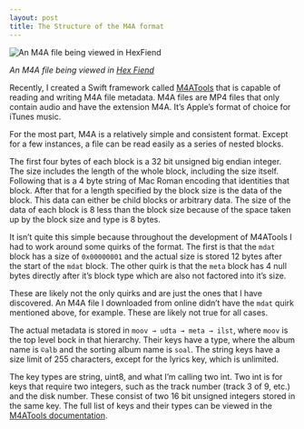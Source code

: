 ```yaml
---
layout: post
title: The Structure of the M4A format
---
```

![An M4A file being viewed in HexFiend]({{site.assets}}/m4a-file.png)

*An M4A file being viewed in [Hex Fiend](https://github.com/ridiculousfish/HexFiend)*

Recently, I created a Swift framework called [M4ATools](https://github.com/ahyattdev/M4ATools) that is capable of reading and writing M4A file metadata. M4A files are MP4 files that only contain audio and have the extension M4A. It’s Apple’s format of choice for iTunes music. 

For the most part, M4A is a relatively simple and consistent format. Except for a few instances, a file can be read easily as a series of nested blocks. 

The first four bytes of each block is a 32 bit unsigned big endian integer. The size includes the length of the whole block, including the size itself. Following that is a 4 byte string of Mac Roman encoding that identities that block. After that for a length specified by the block size is the data of the block. This data can either be child blocks or arbitrary data. The size of the data of each block is 8 less than the block size because of the space taken up by the block size and type is 8 bytes. 

It isn’t quite this simple because throughout the development of M4ATools I had to work around some quirks of the format. The first is that the `mdat` block has a size of `0x00000001` and the actual size is stored 12 bytes after the start of the `mdat` block. The other quirk is that the `meta` block has 4 null bytes directly after it’s block type which are also not factored into it’s size. 

These are likely not the only quirks and are just the ones that I have discovered. An M4A file I downloaded from online didn’t have the `mdat` quirk mentioned above, for example. These are likely not true for all cases. 

The actual metadata is stored in `moov → udta → meta → ilst`, where `moov` is the top level bock in that hierarchy. Their keys have a type, where the album name is `©alb` and the sorting album name is `soal`. The string keys have a size limit of 255 characters, except for the lyrics key, which is unlimited. 

The key types are string, uint8, and what I’m calling two int. Two int is for keys that require two integers, such as the track number (track 3 of 9, etc.) and the disk number. These consist of two 16 bit unsigned integers stored in the same key. The full list of keys and their types can be viewed in the [M4ATools documentation](https://ahyattdev.github.io/M4ATools/Classes/M4AFile/Metadata.html). 
